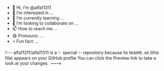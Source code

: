 - 👋 Hi, I’m @alfa11311
- 👀 I’m interested in ...
- 🌱 I’m currently learning ...
- 💞️ I’m looking to collaborate on ...
- 📫 How to reach me ...
- 😄 Pronouns: ...
- ⚡ Fun fact: ...


!---
alfa11311/alfa11311 is a ✨ special ✨ repository because its `README.md` (this file) appears on your GitHub profile
You can click the Preview link to take a look at your changes.
--->
